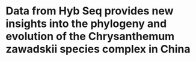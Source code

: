 # Data from Hyb Seq provides new insights into the phylogeny and evolution of the Chrysanthemum zawadskii species complex in China 
